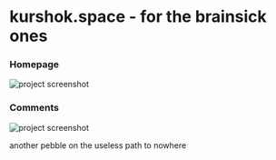 # kurshok.space - for the brainsick ones

### Homepage

![project screenshot](https://github.com/SaulDoesCode/kurshok.space/blob/master/media/kurshok.space-screenshot.png?raw=true)

### Comments 

![project screenshot](https://github.com/SaulDoesCode/kurshok.space/blob/master/media/kurshok.space-screenshot-2.png?raw=true)

another pebble on the useless path to nowhere
